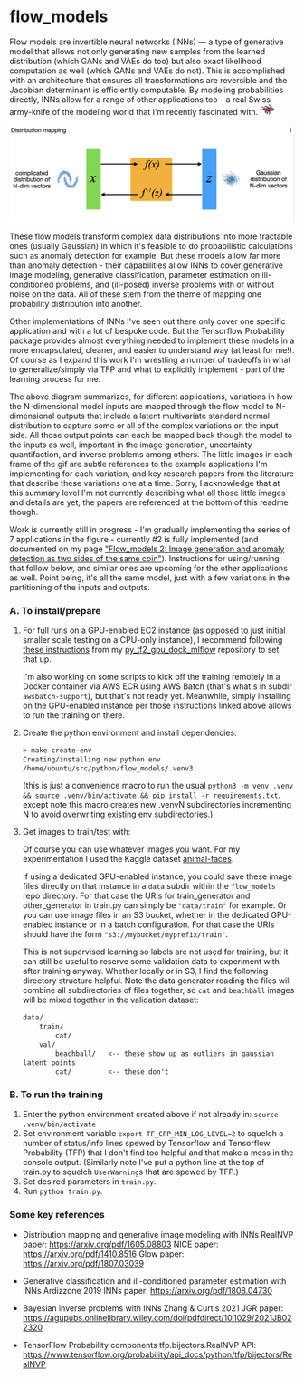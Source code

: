 # flow_models

Flow models are invertible neural networks (INNs) — a type of generative model
that allows not only generating new samples from the learned distribution
(which GANs and VAEs do too) but also exact likelihood computation as well
(which GANs and VAEs do not).  This is accomplished with an architecture that
ensures all transformations are reversible and the Jacobian determinant is
efficiently computable.  By modeling probabilities directly, INNs allow for a
range of other applications too - a real Swiss-army-knife of the modeling world
that I'm recently fascinated with.  <IMG SRC="doc/sak.jpg" ALT="" WIDTH=25>

<IMG SRC="doc/INNfig_3sec.gif" ALT="Seven applications of flow-model in different forms" WIDTH=700>

These flow models transform complex data distributions into more tractable ones
(usually Gaussian) in which it's feasible to do probabilistic calculations such
as anomaly detection for example.  But these models allow far more than anomaly
detection - their capabilities allow INNs to cover generative image modeling,
generative classification, parameter estimation on ill-conditioned problems,
and (ill-posed) inverse problems with or without noise on the data.  All of
these stem from the theme of mapping one probability distribution into another.

Other implementations of INNs I've seen out there only cover one specific
application and with a lot of bespoke code.  But the Tensorflow Probability
package provides almost everything needed to implement these models in a more
encapsulated, cleaner, and easier to understand way (at least for me!).  Of
course as I expand this work I'm wrestling a number of tradeoffs in what to
generalize/simply via TFP and what to explicitly implement - part of the
learning process for me.

The above diagram summarizes, for different applications, variations in how the
N-dimensional model inputs are mapped through the flow model to N-dimensional
outputs that include a latent multivariate standard normal distribution to
capture some or all of the complex variations on the input side.  All those
output points can each be mapped back though the model to the inputs as well,
important in the image generation, uncertainty quantifaction, and inverse
problems among others.  The little images in each frame of the gif are subtle
references to the example applications I'm implementing for each variation, and
key research papers from the literature that describe these variations one at
a time.  Sorry, I acknowledge that at this summary level I'm not currently
describing what all those little images and details are yet; the papers are
referenced at the bottom of this readme though.

Work is currently still in progress - I'm gradually implementing the series of
7 applications in the figure - currently #2 is fully implemented (and documented
on my page 
["Flow_models 2: Image generation and anomaly detection as two sides of the same coin"](http://research.ganse.org/datasci/sim-cats)).
Instructions for using/running that follow below, and similar ones are upcoming
for the other applications as well.  Point being, it's all the same model, just
with a few variations in the partitioning of the inputs and outputs.


### A. To install/prepare
1. For full runs on a GPU-enabled EC2 instance (as opposed to just initial
   smaller scale testing on a CPU-only instance), I recommend following
   [these instructions](https://github.com/aganse/py_tf2_gpu_dock_mlflow/blob/main/doc/aws_ec2_install.md)
   from my [py_tf2_gpu_dock_mlflow](https://github.com/aganse/py_tf2_gpu_dock_mlflow)
   repository to set that up.

   I'm also working on some scripts to kick off the training remotely in a
   Docker container via AWS ECR using AWS Batch (that's what's in subdir
   `awsbatch-support`), but that's not ready yet.  Meanwhile, simply installing
   on the GPU-enabled instance per those instructions linked above allows to
   run the training on there.

2. Create the python environment and install dependencies:
    ```
    > make create-env
    Creating/installing new python env /home/ubuntu/src/python/flow_models/.venv3
    ```
    (this is just a convenience macro to run the usual `python3 -m venv .venv &&
    source .venv/bin/activate && pip install -r requirements.txt`.  except note
    this macro creates new .venvN subdirectories incrementing N to avoid
    overwriting existing env subdirectories.)

3. Get images to train/test with:

    Of course you can use whatever images you want.  For my experimentation I
    used the Kaggle dataset
    [animal-faces](https://www.kaggle.com/datasets/andrewmvd/animal-faces).

    If using a dedicated GPU-enabled instance, you could save these image files
    directly on that instance in a `data` subdir within the `flow_models` repo
    directory.  For that case the URIs for train_generator and other_generator
    in train.py can simply be `"data/train"` for example.  Or you can use image
    files in an S3 bucket, whether in the dedicated GPU-enabled instance or
    in a batch configuration.  For that case the URIs should have the form
    `"s3://mybucket/myprefix/train"`.

    This is not supervised learning so labels are not used for training, but
    it can still be useful to reserve some validation data to experiment with
    after training anyway.  Whether locally or in S3, I find the following
    directory structure helpful.  Note the data generator reading the files
    will combine all subdirectories of files together, so `cat` and `beachball`
    images will be mixed together in the validation dataset:

    ```
    data/
        train/
            cat/
        val/
            beachball/   <-- these show up as outliers in gaussian latent points
            cat/         <-- these don't
    ```

### B. To run the training
1. Enter the python environment created above if not already in:  `source .venv/bin/activate`
2. Set environment variable `export TF_CPP_MIN_LOG_LEVEL=2` to squelch a number of status/info lines spewed by Tensorflow and Tensorflow
    Probability (TFP) that I don't find too helpful and that make a mess in the console output.  (Similarly note I've put a python line
    at the top of train.py to squelch `UserWarning`s that are spewed by TFP.)
3. Set desired parameters in `train.py`.
4. Run `python train.py`.


### Some key references

* Distribution mapping and generative image modeling with INNs
    RealNVP paper:  https://arxiv.org/pdf/1605.08803
    NICE paper:  https://arxiv.org/pdf/1410.8516
    Glow paper:  https://arxiv.org/pdf/1807.03039

* Generative classification and ill-conditioned parameter estimation with INNs
    Ardizzone 2019 INNs paper:  https://arxiv.org/pdf/1808.04730

* Bayesian inverse problems with INNs
    Zhang & Curtis 2021 JGR paper:  https://agupubs.onlinelibrary.wiley.com/doi/pdfdirect/10.1029/2021JB022320

* TensorFlow Probability components
    tfp.bijectors.RealNVP API:  https://www.tensorflow.org/probability/api_docs/python/tfp/bijectors/RealNVP

